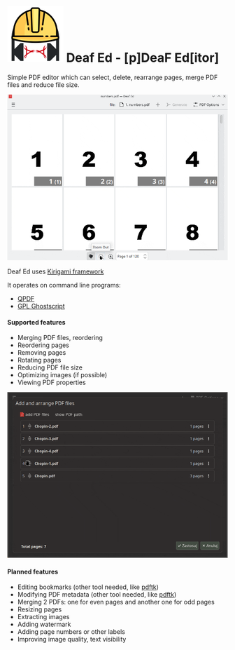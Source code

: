 # <img width="128" src="logo.png"/>  Deaf Ed - [p]DeaF Ed[itor]

Simple PDF editor which can select, delete, rearrange pages, merge PDF files and reduce file size.

<img src="extras/deafed.gif"/>

Deaf Ed uses [Kirigami framework](https://invent.kde.org/frameworks/kirigami)

It operates on command line programs:
 * [QPDF](https://qpdf.sourceforge.io)
 * [GPL Ghostscript](https://www.ghostscript.com)

#### Supported features
 * Merging PDF files, reordering
 * Reordering pages
 * Removing pages
 * Rotating pages
 * Reducing PDF file size
 * Optimizing images (if possible)
 * Viewing PDF properties

<img src="extras/reorder.gif"/>

#### Planned features
 * Editing bookmarks (other tool needed, like [pdftk](https://en.wikipedia.org/wiki/PDFtk))
 * Modifying PDF metadata (other tool needed, like [pdftk](https://en.wikipedia.org/wiki/PDFtk))
 * Merging 2 PDFs: one for even pages and another one for odd pages
 * Resizing pages
 * Extracting images
 * Adding watermark
 * Adding page numbers or other labels
 * Improving image quality, text visibility
